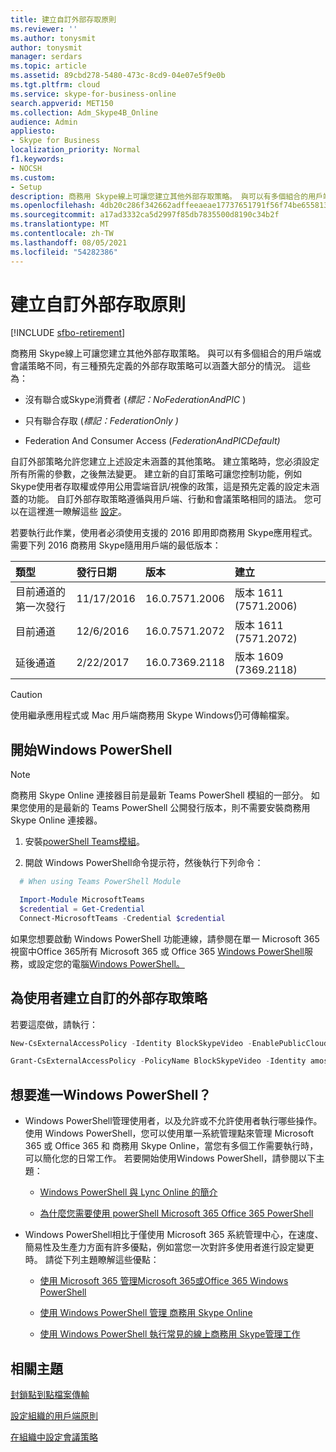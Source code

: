 ```yaml
---
title: 建立自訂外部存取原則
ms.reviewer: ''
ms.author: tonysmit
author: tonysmit
manager: serdars
ms.topic: article
ms.assetid: 89cbd278-5480-473c-8cd9-04e07e5f9e0b
ms.tgt.pltfrm: cloud
ms.service: skype-for-business-online
search.appverid: MET150
ms.collection: Adm_Skype4B_Online
audience: Admin
appliesto:
- Skype for Business
localization_priority: Normal
f1.keywords:
- NOCSH
ms.custom:
- Setup
description: 商務用 Skype線上可讓您建立其他外部存取策略。 與可以有多個組合的用戶端或會議策略不同，有三種預先定義的外部存取策略可以涵蓋大部分的情況。
ms.openlocfilehash: 4db20c286f342662adffeeaeae17737651791f56f74be6558138756b7e65e767
ms.sourcegitcommit: a17ad3332ca5d2997f85db7835500d8190c34b2f
ms.translationtype: MT
ms.contentlocale: zh-TW
ms.lasthandoff: 08/05/2021
ms.locfileid: "54282386"
---
```

# <a name="create-custom-external-access-policies"></a>建立自訂外部存取原則

[!INCLUDE [sfbo-retirement](../../Hub/includes/sfbo-retirement.md)]

商務用 Skype線上可讓您建立其他外部存取策略。 與可以有多個組合的用戶端或會議策略不同，有三種預先定義的外部存取策略可以涵蓋大部分的情況。 這些為：
  
- 沒有聯合或Skype消費者 (_標記：NoFederationAndPIC_ ) 
    
- 只有聯合存取 (_標記：FederationOnly )_
    
- Federation And Consumer Access (_FederationAndPICDefault)_
    
自訂外部策略允許您建立上述設定未涵蓋的其他策略。 建立策略時，您必須設定所有所需的參數，之後無法變更。 建立新的自訂策略可讓您控制功能，例如Skype使用者存取權或停用公用雲端音訊/視像的政策，這是預先定義的設定未涵蓋的功能。 自訂外部存取策略遵循與用戶端、行動和會議策略相同的語法。 您可以在這裡進一瞭解這些 [設定](/previous-versions//mt228132(v=technet.10))。
  
若要執行此作業，使用者必須使用支援的 2016 即用即商務用 Skype應用程式。 需要下列 2016 商務用 Skype隨用用戶端的最低版本：
  
|**類型**|**發行日期**|**版本**|**建立**|
|:-----|:-----|:-----|:-----|
|目前通道的第一次發行  <br/> |11/17/2016  <br/> |16.0.7571.2006  <br/> |版本 1611 (7571.2006)   <br/> |
|目前通道  <br/> |12/6/2016  <br/> |16.0.7571.2072  <br/> |版本 1611 (7571.2072)   <br/> |
|延後通道  <br/> |2/22/2017  <br/> |16.0.7369.2118  <br/> |版本 1609 (7369.2118)   <br/> |
   
> [!CAUTION]
> 使用繼承應用程式或 Mac 用戶端商務用 Skype Windows仍可傳輸檔案。 
  
## <a name="start-windows-powershell"></a>開始Windows PowerShell

> [!NOTE]
> 商務用 Skype Online 連接器目前是最新 Teams PowerShell 模組的一部分。 如果您使用的是最新的 Teams PowerShell 公開發行版本，則不需要安裝商務用 Skype Online 連接器。
1. 安裝[powerShell Teams模組](/microsoftteams/teams-powershell-install)。
    
2. 開啟 Windows PowerShell命令提示符，然後執行下列命令： 
 ```powershell
   # When using Teams PowerShell Module

   Import-Module MicrosoftTeams
   $credential = Get-Credential
   Connect-MicrosoftTeams -Credential $credential
   ```
   
   如果您想要啟動 Windows PowerShell 功能連線，請參閱在單一 Microsoft 365 視窗中Office 365所有 Microsoft 365 或 Office 365 [Windows PowerShell](/microsoft-365/enterprise/connect-to-all-microsoft-365-services-in-a-single-windows-powershell-window)服務，或設定您的電腦[Windows PowerShell。](../set-up-your-computer-for-windows-powershell/set-up-your-computer-for-windows-powershell.md)
   
## <a name="create-a-custom-external-access-policy-for-a-user"></a>為使用者建立自訂的外部存取策略

若要這麼做，請執行：
  
 
```powershell
New-CsExternalAccessPolicy -Identity BlockSkypeVideo -EnablePublicCloudAccess $True -EnablePublicCloudAudioVideoAccess $False -EnableFederationAccess $True -EnableOutsideAccess $True
```


```powershell
Grant-CsExternalAccessPolicy -PolicyName BlockSkypeVideo -Identity amosm@contoso.com
```

## <a name="want-to-know-more-about-windows-powershell"></a>想要進一Windows PowerShell？

- Windows PowerShell管理使用者，以及允許或不允許使用者執行哪些操作。 使用 Windows PowerShell，您可以使用單一系統管理點來管理 Microsoft 365 或 Office 365 和 商務用 Skype Online，當您有多個工作需要執行時，可以簡化您的日常工作。 若要開始使用Windows PowerShell，請參閱以下主題：
    
  - [Windows PowerShell 與 Lync Online 的簡介](../set-up-your-computer-for-windows-powershell/set-up-your-computer-for-windows-powershell.md)
    
  - [為什麼您需要使用 powerShell Microsoft 365 Office 365 PowerShell](/microsoft-365/enterprise/why-you-need-to-use-microsoft-365-powershell)
    
- Windows PowerShell相比于僅使用 Microsoft 365 系統管理中心，在速度、簡易性及生產力方面有許多優點，例如當您一次對許多使用者進行設定變更時。 請從下列主題瞭解這些優點：
    
  - [使用 Microsoft 365 管理Microsoft 365或Office 365 Windows PowerShell](/previous-versions//dn568025(v=technet.10))
    
  - [使用 Windows PowerShell 管理 商務用 Skype Online](../set-up-your-computer-for-windows-powershell/set-up-your-computer-for-windows-powershell.md)
    
  - [使用 Windows PowerShell 執行常見的線上商務用 Skype管理工作](../set-up-your-computer-for-windows-powershell/set-up-your-computer-for-windows-powershell.md)
    
## <a name="related-topics"></a>相關主題
[封鎖點到點檔案傳輸](block-point-to-point-file-transfers.md)

[設定組織的用戶端原則](set-up-client-policies-for-your-organization.md)

[在組織中設定會議策略](set-up-conferencing-policies-for-your-organization.md)

  
